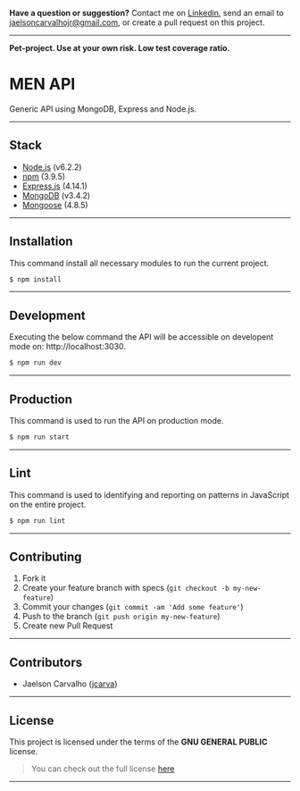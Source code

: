 **Have a question or suggestion?**
Contact me on [Linkedin](https://www.linkedin.com/in/jaelson-carvalho-4b84a3a2/), send an email to jaelsoncarvalhojr@gmail.com, or create a pull request on this project.

---

**Pet-project. Use at your own risk. Low test coverage ratio.**

# MEN API

 Generic API using MongoDB, Express and Node.js.

---

## Stack

* [Node.js](https://nodejs.org) (v6.2.2)
* [npm](https://www.npmjs.com/) (3.9.5)
* [Express.js](http://expressjs.com) (4.14.1)
* [MongoDB](https://docs.mongodb.com) (v3.4.2)
* [Mongoose](http://mongoosejs.com) (4.8.5)

---

## Installation

This command install all necessary modules to run the current project.

```bash
$ npm install
```
---

## Development

Executing the below command the API will be accessible on developent mode on: http://localhost:3030.

```bash
$ npm run dev
```
---

## Production

This command is used to run the API on production mode.

```bash
$ npm run start
```
---

## Lint

This command is used to identifying and reporting on patterns in JavaScript on the entire project.

```bash
$ npm run lint
```
---

## Contributing

1. Fork it
2. Create your feature branch with specs (`git checkout -b my-new-feature`)
3. Commit your changes (`git commit -am 'Add some feature'`)
4. Push to the branch (`git push origin my-new-feature`)
5. Create new Pull Request

---

## Contributors

* Jaelson Carvalho ([jcarva](https://github.com/jcarva))


---

## License

This project is licensed under the terms of the **GNU GENERAL PUBLIC** license.
>You can check out the full license [here](https://github.com/jcarva/men-api/blob/master/LICENSE)

---
